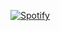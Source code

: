 [![Spotify](https://USER_NAME.vercel.app/api/spotify)](https://open.spotify.com/user/iyylkh60ax2613ni5jqa6u2mo)
